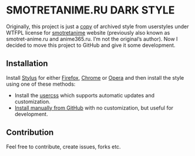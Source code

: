 # SMOTRETANIME.RU DARK STYLE

Originally, this project is just a [copy](https://userstyles.org/styles/135779/dark-style-anime-365) of archived style from userstyles under WTFPL license for [smotretanime](https://smotretanime.ru/) website (previously also known as smotret-anime.ru and anime365.ru. I’m not the original’s author). Now I decided to move this project to GitHub and give it some development.

## Installation

Install [Stylus](https://add0n.com/stylus.html) for either [Firefox](https://addons.mozilla.org/en-US/firefox/addon/styl-us/), [Chrome](https://chrome.google.com/webstore/detail/stylus/clngdbkpkpeebahjckkjfobafhncgmne) or [Opera](https://addons.opera.com/en-gb/extensions/details/stylus/) and then install the style using one of these methods:
- Install the [usercss](https://raw.githubusercontent.com/Gigas002/smotret-anime-dark-style/master/smotretanime-dark.user.css) which supports automatic updates and customization.
- [Install manually from GitHub](https://raw.githubusercontent.com/Gigas002/smotret-anime-dark-style/master/smotretanime-dark.css) with no customization, but useful for development.

## Contribution

Feel free to contribute, create issues, forks etc.